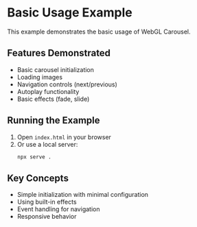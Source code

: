 # Basic Usage Example

This example demonstrates the basic usage of WebGL Carousel.

## Features Demonstrated

- Basic carousel initialization
- Loading images
- Navigation controls (next/previous)
- Autoplay functionality
- Basic effects (fade, slide)

## Running the Example

1. Open `index.html` in your browser
2. Or use a local server:
   ```bash
   npx serve .
   ```

## Key Concepts

- Simple initialization with minimal configuration
- Using built-in effects
- Event handling for navigation
- Responsive behavior